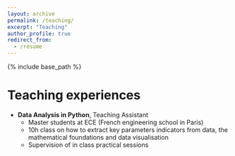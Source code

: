 ```yaml
---
layout: archive
permalink: /teaching/
excerpt: "Teaching"
author_profile: true
redirect_from:
  - /resume
---
```


{% include base_path %}

Teaching experiences
=====

* **Data Analysis in Python**, Teaching Assistant
  * Master students at ECE (French engineering school in Paris)
  * 10h class on how to extract key parameters indicators from data, the mathematical foundations and data visualisation
  * Supervision of in class practical sessions
